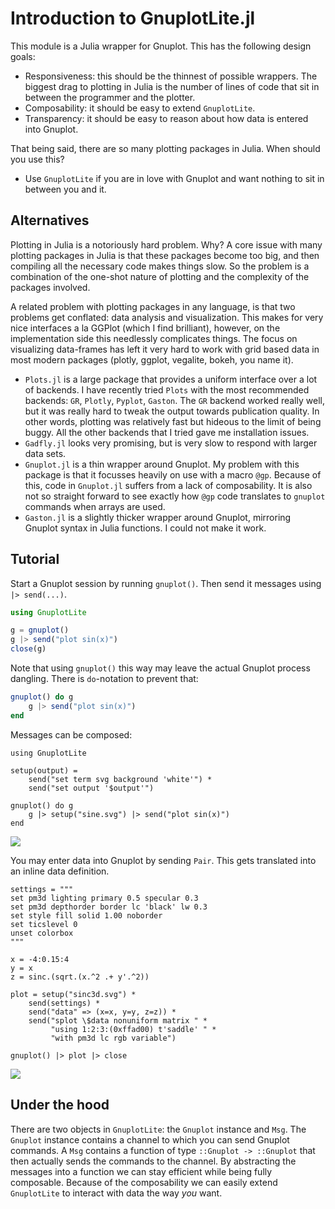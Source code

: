 # Introduction to GnuplotLite.jl
This module is a Julia wrapper for Gnuplot. This has the following design goals:

- Responsiveness: this should be the thinnest of possible wrappers. The biggest drag to plotting in Julia is the number of lines of code that sit in between the programmer and the plotter.
- Composability: it should be easy to extend `GnuplotLite`.
- Transparency: it should be easy to reason about how data is entered into Gnuplot.

That being said, there are so many plotting packages in Julia. When should you use this?

- Use `GnuplotLite` if you are in love with Gnuplot and want nothing to sit in between you and it.

## Alternatives
Plotting in Julia is a notoriously hard problem. Why? A core issue with many plotting packages in Julia is that these packages become too big, and then compiling all the necessary code makes things slow. So the problem is a combination of the one-shot nature of plotting and the complexity of the packages involved.

A related problem with plotting packages in any language, is that two problems get conflated: data analysis and visualization. This makes for very nice interfaces a la GGPlot (which I find brilliant), however, on the implementation side this needlessly complicates things. The focus on visualizing data-frames has left it very hard to work with grid based data in most modern packages (plotly, ggplot, vegalite, bokeh, you name it).

- `Plots.jl` is a large package that provides a uniform interface over a lot of backends. I have recently tried `Plots` with the most recommended backends: `GR`, `Plotly`, `Pyplot`, `Gaston`. The `GR` backend worked really well, but it was really hard to tweak the output towards publication quality. In other words, plotting was relatively fast but hideous to the limit of being buggy. All the other backends that I tried gave me installation issues.
- `Gadfly.jl` looks very promising, but is very slow to respond with larger data sets.
- `Gnuplot.jl` is a thin wrapper around Gnuplot. My problem with this package is that it focusses heavily on use with a macro `@gp`. Because of this, code in `Gnuplot.jl` suffers from a lack of composability. It is also not so straight forward to see exactly how `@gp` code translates to `gnuplot` commands when arrays are used.
- `Gaston.jl` is a slightly thicker wrapper around Gnuplot, mirroring Gnuplot syntax in Julia functions. I could not make it work.

## Tutorial
Start a Gnuplot session by running `gnuplot()`. Then send it messages using `|> send(...)`.

```julia
using GnuplotLite

g = gnuplot()
g |> send("plot sin(x)")
close(g)
```

Note that using `gnuplot()` this way may leave the actual Gnuplot process dangling. There is `do`-notation to prevent that:

```julia
gnuplot() do g
    g |> send("plot sin(x)")
end
```

Messages can be composed:

```@example 1
using GnuplotLite

setup(output) = 
    send("set term svg background 'white'") *
    send("set output '$output'")

gnuplot() do g
    g |> setup("sine.svg") |> send("plot sin(x)")
end
```

![](sine.svg)

You may enter data into Gnuplot by sending `Pair`. This gets translated into an inline data definition.

```@example 1
settings = """
set pm3d lighting primary 0.5 specular 0.3
set pm3d depthorder border lc 'black' lw 0.3
set style fill solid 1.00 noborder
set ticslevel 0
unset colorbox
"""

x = -4:0.15:4
y = x
z = sinc.(sqrt.(x.^2 .+ y'.^2))

plot = setup("sinc3d.svg") *
    send(settings) *
    send("data" => (x=x, y=y, z=z)) *
    send("splot \$data nonuniform matrix " *
         "using 1:2:3:(0xffad00) t'saddle' " *
         "with pm3d lc rgb variable")

gnuplot() |> plot |> close
```

![](sinc3d.svg)

## Under the hood
There are two objects in `GnuplotLite`: the `Gnuplot` instance and `Msg`. The `Gnuplot` instance contains a channel to which you can send Gnuplot commands. A `Msg` contains a function of type `::Gnuplot -> ::Gnuplot` that then actually sends the commands to the channel. By abstracting the messages into a function we can stay efficient while being fully composable.
Because of the composability we can easily extend `GnuplotLite` to interact with data the way *you* want.
